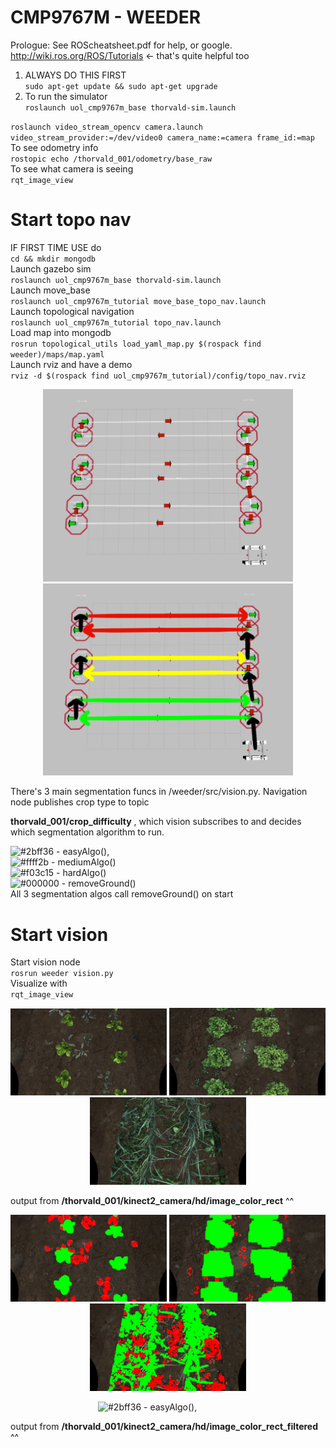 # CMP9767M - WEEDER
Prologue: See ROScheatsheet.pdf for help, or google. http://wiki.ros.org/ROS/Tutorials <- that's quite helpful too
1. ALWAYS DO THIS FIRST\
`sudo apt-get update && sudo apt-get upgrade`
2. To run the simulator\
`roslaunch uol_cmp9767m_base thorvald-sim.launch`

`roslaunch video_stream_opencv camera.launch video_stream_provider:=/dev/video0 camera_name:=camera frame_id:=map`\
To see odometry info\
`rostopic echo /thorvald_001/odometry/base_raw `\
To see what camera is seeing\
`rqt_image_view`
# Start topo nav
IF FIRST TIME USE do\
`cd && mkdir mongodb`\
Launch gazebo sim\
`roslaunch uol_cmp9767m_base thorvald-sim.launch`\
Launch move_base\
`roslaunch uol_cmp9767m_tutorial move_base_topo_nav.launch`\
Launch topological navigation\
`roslaunch uol_cmp9767m_tutorial topo_nav.launch`\
Load map into mongodb\
`rosrun topological_utils load_yaml_map.py $(rospack find weeder)/maps/map.yaml`\
Launch rviz and have a demo\
`rviz -d $(rospack find uol_cmp9767m_tutorial)/config/topo_nav.rviz`
<p align="middle">
  <img src="/weeder/assets/topo/topo.png" width="400" />
  <img src="/weeder/assets/topo/topo2.png" width="400" /> 
</p>
There's 3 main segmentation funcs in /weeder/src/vision.py. Navigation node publishes crop type to topic

**thorvald_001/crop_difficulty**
, which vision subscribes to and decides which segmentation algorithm to run.

![#2bff36](https://via.placeholder.com/15/2bff36/000000?text=+) - easyAlgo(),\
![#ffff2b](https://via.placeholder.com/15/ffff2b/000000?text=+) - mediumAlgo()\
![#f03c15](https://via.placeholder.com/15/f03c15/000000?text=+) - hardAlgo()\
![#000000](https://via.placeholder.com/15/000000/000000?text=+) - removeGround()\
All 3 segmentation algos call removeGround() on start

# Start vision
Start vision node\
`rosrun weeder vision.py`\
Visualize with\
`rqt_image_view`

<p align="middle">
  <img src="/weeder/assets/weedseg/easy.png" width="250" />
  <img src="/weeder/assets/weedseg/medium.png" width="250" /> 
  <img src="/weeder/assets/weedseg/hard.png" width="250" />
</p>


output from **/thorvald_001/kinect2_camera/hd/image_color_rect** ^^

<p align="middle">
  <img src="/weeder/assets/weedseg/easy2.png" width="250" />
  <img src="/weeder/assets/weedseg/medium2.png" width="250" /> 
  <img src="/weeder/assets/weedseg/hard2.png" width="250" />
</p>

          ![#2bff36](https://via.placeholder.com/15/2bff36/000000?text=+) - easyAlgo(),


output from **/thorvald_001/kinect2_camera/hd/image_color_rect_filtered** ^^
